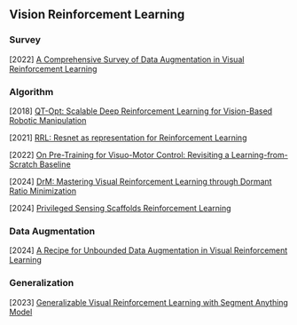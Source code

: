 ## Vision Reinforcement Learning

### Survey

[2022] [A Comprehensive Survey of Data Augmentation in Visual Reinforcement Learning](https://arxiv.org/abs/2210.04561)



### Algorithm

[2018] [QT-Opt: Scalable Deep Reinforcement Learning for Vision-Based Robotic Manipulation](https://arxiv.org/abs/1806.10293)

[2021] [RRL: Resnet as representation for Reinforcement Learning](https://arxiv.org/abs/2107.03380)

[2022] [On Pre-Training for Visuo-Motor Control: Revisiting a Learning-from-Scratch Baseline](https://arxiv.org/abs/2212.05749)

[2024] [DrM: Mastering Visual Reinforcement Learning through Dormant Ratio Minimization](https://arxiv.org/abs/2310.19668)

[2024] [Privileged Sensing Scaffolds Reinforcement Learning](https://openreview.net/pdf?id=EpVe8jAjdx)



### Data Augmentation

[2024] [A Recipe for Unbounded Data Augmentation in Visual Reinforcement Learning](https://arxiv.org/abs/2405.17416)



### Generalization

[2023] [Generalizable Visual Reinforcement Learning with Segment Anything Model](https://arxiv.org/abs/2312.17116)